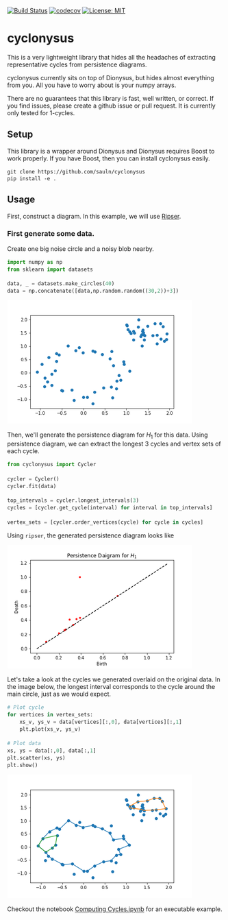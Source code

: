 [![Build Status](https://travis-ci.org/sauln/cyclonysus.svg?branch=master)](https://travis-ci.org/sauln/cyclonysus)
[![codecov](https://codecov.io/gh/sauln/cyclonysus/branch/master/graph/badge.svg)](https://codecov.io/gh/sauln/cyclonysus)
[![License: MIT](https://img.shields.io/badge/License-MIT-yellow.svg)](https://opensource.org/licenses/MIT)

# cyclonysus

This is a very lightweight library that hides all the headaches of extracting representative cycles from persistence diagrams. 

cyclonysus currently sits on top of Dionysus, but hides almost everything from you. All you have to worry about is your numpy arrays.

There are no guarantees that this library is fast, well written, or correct. If you find issues, please create a github issue or pull request. It is currently only tested for 1-cycles.

## Setup

This library is a wrapper around Dionysus and Dionysus requires Boost to work properly. If you have Boost, then you can install cyclonysus easily.

```
git clone https://github.com/sauln/cyclonysus
pip install -e .
```

## Usage

First, construct a diagram. In this example, we will use [Ripser](https://github.com/sauln/ripser).

### First generate some data. 

Create one big noise circle and a noisy blob nearby.

``` Python
import numpy as np
from sklearn import datasets

data, _ = datasets.make_circles(40)
data = np.concatenate([data,np.random.random((30,2))+3])
```

![raw data, one noise circle with another blob nearby][dataset]

Then, we'll generate the persistence diagram for $H_1$ for this data.  Using persistence diagram, we can extract the longest 3 cycles and vertex sets of each cycle.

``` Python
from cyclonysus import Cycler

cycler = Cycler()
cycler.fit(data)

top_intervals = cycler.longest_intervals(3)
cycles = [cycler.get_cycle(interval) for interval in top_intervals]

vertex_sets = [cycler.order_vertices(cycle) for cycle in cycles]
```

Using `ripser`, the generated persistence diagram looks like

![persistence diagram for H1. One point far from the diagonal][persistence-diagram]

Let's take a look at the cycles we generated overlaid on the original data. In the image below, the longest interval corresponds to the cycle around the main circle, just as we would expect.

``` Python
# Plot cycle
for vertices in vertex_sets:
    xs_v, ys_v = data[vertices][:,0], data[vertices][:,1]
    plt.plot(xs_v, ys_v)

# Plot data
xs, ys = data[:,0], data[:,1]
plt.scatter(xs, ys)
plt.show()
```

![multiple cycles on dataset][multiple-cycles]

Checkout the notebook [Computing Cycles.ipynb](notebooks/Compute%20Cycles.ipynb) for an executable example.


<!-- Images -->
[persistence-diagram]: docs/images/persistence_diagram.png
[dataset]: docs/images/data_with_noisy_circle.png
[multiple-cycles]: docs/images/multiple-cycles.png "Multiple cycles on dataset"

